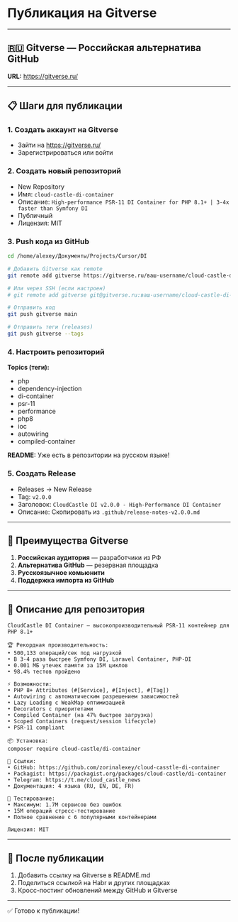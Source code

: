 # Публикация на Gitverse

---

## 🇷🇺 Gitverse — Российская альтернатива GitHub

**URL:** https://gitverse.ru/

---

## 📋 Шаги для публикации

### 1. Создать аккаунт на Gitverse
- Зайти на https://gitverse.ru/
- Зарегистрироваться или войти

### 2. Создать новый репозиторий
- New Repository
- Имя: `cloud-castle-di-container`
- Описание: `High-performance PSR-11 DI Container for PHP 8.1+ | 3-4x faster than Symfony DI`
- Публичный
- Лицензия: MIT

### 3. Push кода из GitHub

```bash
cd /home/alexey/Документы/Projects/Cursor/DI

# Добавить Gitverse как remote
git remote add gitverse https://gitverse.ru/ваш-username/cloud-castle-di-container.git

# Или через SSH (если настроен)
# git remote add gitverse git@gitverse.ru:ваш-username/cloud-castle-di-container.git

# Отправить код
git push gitverse main

# Отправить теги (releases)
git push gitverse --tags
```

### 4. Настроить репозиторий

**Topics (теги):**
- php
- dependency-injection
- di-container
- psr-11
- performance
- php8
- ioc
- autowiring
- compiled-container

**README:**
Уже есть в репозитории на русском языке!

### 5. Создать Release

- Releases → New Release
- Tag: `v2.0.0`
- Заголовок: `CloudCastle DI v2.0.0 - High-Performance DI Container`
- Описание: Скопировать из `.github/release-notes-v2.0.0.md`

---

## 🎯 Преимущества Gitverse

1. **Российская аудитория** — разработчики из РФ
2. **Альтернатива GitHub** — резервная площадка
3. **Русскоязычное комьюнити**
4. **Поддержка импорта из GitHub**

---

## 📝 Описание для репозитория

```
CloudCastle DI Container — высокопроизводительный PSR-11 контейнер для PHP 8.1+

🏆 Рекордная производительность:
• 500,133 операций/сек под нагрузкой
• В 3-4 раза быстрее Symfony DI, Laravel Container, PHP-DI
• 0.001 МБ утечек памяти за 15M циклов
• 98.4% тестов пройдено

⚡ Возможности:
• PHP 8+ Attributes (#[Service], #[Inject], #[Tag])
• Autowiring с автоматическим разрешением зависимостей
• Lazy Loading с WeakMap оптимизацией
• Decorators с приоритетами
• Compiled Container (на 47% быстрее загрузка)
• Scoped Containers (request/session lifecycle)
• PSR-11 compliant

📦 Установка:
composer require cloud-castle/di-container

🔗 Ссылки:
• GitHub: https://github.com/zorinalexey/cloud-casstle-di-container
• Packagist: https://packagist.org/packages/cloud-castle/di-container
• Telegram: https://t.me/cloud_castle_news
• Документация: 4 языка (RU, EN, DE, FR)

🧪 Тестирование:
• Максимум: 1.7M сервисов без ошибок
• 15M операций стресс-тестирование
• Полное сравнение с 6 популярными контейнерами

Лицензия: MIT
```

---

## 🚀 После публикации

1. Добавить ссылку на Gitverse в README.md
2. Поделиться ссылкой на Habr и других площадках
3. Кросс-постинг обновлений между GitHub и Gitverse

---

✅ Готово к публикации!

